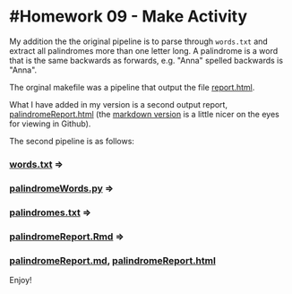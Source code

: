 #Homework 09 - Make Activity
=============

My addition the the original pipeline is to parse through `words.txt` and extract all palindromes more than one letter long. A palindrome is a word that is the same backwards as forwards, e.g. "Anna" spelled backwards is "Anna".

The orginal makefile was a pipeline that output the file [report.html](https://github.com/STAT545-UBC-students/hw09-aidanh14/blob/master/report.html). 

What I have added in my version is a second output report, [palindromeReport.html](https://github.com/STAT545-UBC-students/hw09-aidanh14/blob/master/palindromeReport.html) (the [markdown version](https://github.com/STAT545-UBC-students/hw09-aidanh14/blob/master/palindromeReport.md) is a little nicer on the eyes for viewing in Github). 

The second pipeline is as follows:

### [words.txt](https://github.com/STAT545-UBC-students/hw09-aidanh14/blob/master/words.txt) =>
### [palindromeWords.py](https://github.com/STAT545-UBC-students/hw09-aidanh14/blob/master/palindromeWords.py) =>
### [palindromes.txt](https://github.com/STAT545-UBC-students/hw09-aidanh14/blob/master/words.txt) =>
### [palindromeReport.Rmd](https://github.com/STAT545-UBC-students/hw09-aidanh14/blob/master/palindromeReport.Rmd) =>
### [palindromeReport.md](https://github.com/STAT545-UBC-students/hw09-aidanh14/blob/master/palindromeReport.md), [palindromeReport.html](https://github.com/STAT545-UBC-students/hw09-aidanh14/blob/master/palindromeReport.html)

Enjoy!